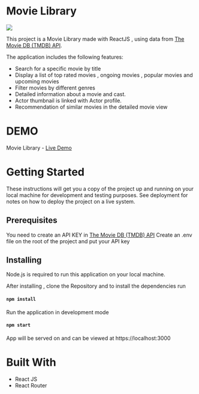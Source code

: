 # Movie Library

![](Images/MovieLibrary%20sc.png)

This project is a Movie Library made with ReactJS , using data from [The Movie DB (TMDB) API](https://www.themoviedb.org/documentation/api).

The application includes the following features:
* Search for a specific movie by title
* Display a list of top rated movies , ongoing movies , popular movies and upcoming movies 
* Filter movies by different genres
* Detailed information about a movie and cast.
* Actor thumbnail is linked with Actor profile.
* Recommendation of  similar movies in the detailed movie view


# DEMO
Movie Library - [Live Demo](https://sreejapaul.github.io/Movie-Library/)


# Getting Started

These instructions will get you a copy of the project up and running on your local machine for development and testing purposes. See deployment for notes on how to deploy the project on a live system.

## Prerequisites  
You need to create an API KEY in [The Movie DB (TMDB) API](https://www.themoviedb.org/documentation/api) Create an .env file on the root of the project and put your API key

## Installing
Node.js is required to run this application on your local machine.

After installing , clone the Repository and to install the dependencies run
#### `npm install`

Run the application in development mode
#### `npm start`
App will be served on and can be viewed at https://localhost:3000

# Built With
* React JS
* React Router
